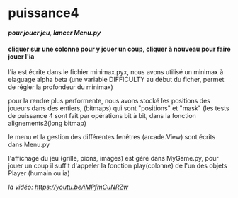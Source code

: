 # puissance4

***pour jouer jeu, lancer Menu.py***

#### cliquer sur une colonne pour y jouer un coup, cliquer à nouveau pour faire jouer l'ia ####

l'ia est écrite dans le fichier minimax.pyx, nous avons utilisé un minimax à elaguage alpha beta
(une variable DIFFICULTY au début du ficher, permet de régler la profondeur du minimax)

pour la rendre plus performente, nous avons stocké les positions des joueurs dans des entiers, (bitmaps) qui sont "positions" et "mask" (les tests de puissance 4 sont fait par opérations bit à bit, dans la fonction alignements2(long bitmap)

le menu et la gestion des différentes fenêtres (arcade.View) sont écrits dans Menu.py

l'affichage du jeu (grille, pions, images) est géré dans MyGame.py, 
pour jouer un coup il suffit d'appeler la fonction play(colonne) de l'un des objets Player (humain ou ia)

*la vidéo: https://youtu.be/iMPfmCuNRZw*
